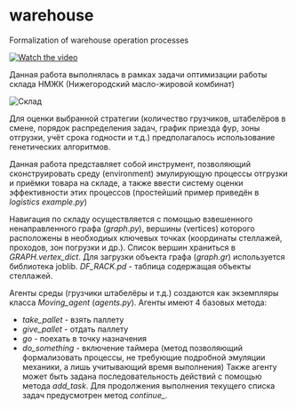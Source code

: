 # warehouse
Formalization of warehouse operation processes

[![Watch the video](https://img.youtube.com/vi/xYA5SwbZzCA/maxresdefault.jpg)](https://www.youtube.com/watch?v=xYA5SwbZzCA)


Данная работа выполнялась в рамках задачи оптимизации работы склада НМЖК (Нижегородский масло-жировой комбинат)

![Склад](https://user-images.githubusercontent.com/104506812/218085790-77c8fd75-94a0-4fb6-a405-27d1084ba9e7.jpg)

Для оценки выбранной стратегии (количество грузчиков, штабелёров в смене, порядок распределения задач, график приезда фур, зоны отгрузки, учёт срока годности и т.д.) предполагалось использование генетических алгоритмов.

Данная работа представляет собой инструмент, позволяющий сконструировать среду (environment) эмулирующую процессы отгрузки и приёмки товара на складе, а также ввести систему оценки эффективности этих процессов (простейший пример приведён в *logistics example.py*)

Навигация по складу осуществляется с помощью взвешенного ненаправленного графа (*graph.py*), вершины (vertices) которого расположены в необходиых ключевых точках (координаты стеллажей, проходов, зон погрузки и др.). Список вершин храниться в *GRAPH.vertex_dict*. Для загрузки объекта графа (*graph.gr*) используется библиотека joblib.
*DF_RACK.pd* - таблица содержащая объекты стеллажей.

Агенты среды (грузчики штабелёры и т.д.) создаются как экземпляры класса *Moving_agent* (*agents.py*). Агенты имеют 4 базовых метода:
- *take_pallet* - взять паллету
- *give_pallet* - отдать паллету
- *go* - поехать в точку назначения
- *do_something* - включение таймера (метод позволяющий формализовать процессы, не требующие подробной эмуляции механики, а лишь учитывающий время выполнения)
Также агенту может быть задана последовательность действий с помощью метода *add_task*.
Для продолжения выполнения текущего списка задач предусмотрен метод *continue_*.
